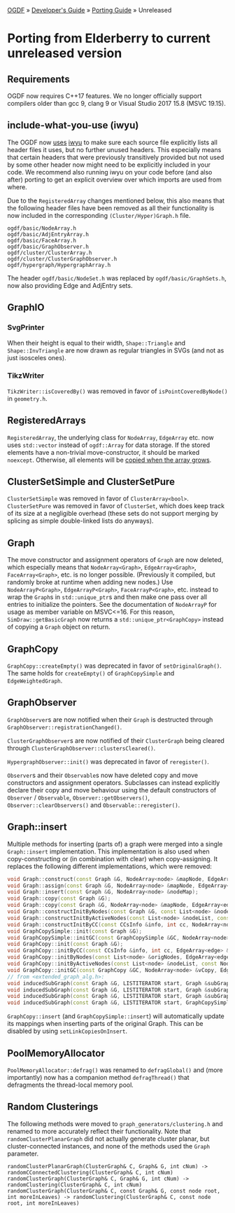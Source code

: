[OGDF](../../README.md) » [Developer's Guide](../dev-guide.md) » [Porting Guide](../porting.md) » Unreleased

# Porting from Elderberry to current unreleased version

## Requirements
OGDF now requires C++17 features.
We no longer officially support compilers older than gcc 9, clang 9 or Visual Studio 2017 15.8 (MSVC 19.15).

## include-what-you-use (iwyu)
The OGDF now [uses](https://github.com/ogdf/ogdf/pull/239) [iwyu](https://include-what-you-use.org/)
to make sure each source file explicitly lists all header files it uses, but no further unused headers.
This especially means that certain headers that were previously transitively provided but not used by some other header
now might need to be explicitly included in your code. We recommend also running iwyu on your code before (and also after) porting
to get an explicit overview over which imports are used from where.

Due to the `RegisteredArray` changes mentioned below, this also means that the following header files have been removed
as all their functionality is now included in the corresponding `(Cluster/Hyper)Graph.h` file.
```
ogdf/basic/NodeArray.h
ogdf/basic/AdjEntryArray.h
ogdf/basic/FaceArray.h
ogdf/basic/GraphObserver.h
ogdf/cluster/ClusterArray.h
ogdf/cluster/ClusterGraphObserver.h
ogdf/hypergraph/HypergraphArray.h
```
The header `ogdf/basic/NodeSet.h` was replaced by `ogdf/basic/GraphSets.h`, now also providing Edge and AdjEntry sets.

## GraphIO

### SvgPrinter
When their height is equal to their width, `Shape::Triangle` and `Shape::InvTriangle` are now drawn as regular triangles in SVGs (and not as just isosceles ones).

### TikzWriter
`TikzWriter::isCoveredBy()` was removed in favor of `isPointCoveredByNode()` in `geometry.h`.

## RegisteredArrays
`RegisteredArray`, the underlying class for `NodeArray`, `EdgeArray` etc. now uses `std::vector` instead of `ogdf::Array` for data storage.
If the stored elements have a non-trivial move-constructor, it should be marked `noexcept`.
Otherwise, all elements will be [copied when the array grows](https://stackoverflow.com/a/28627764).

## ClusterSetSimple and ClusterSetPure
`ClusterSetSimple` was removed in favor of `ClusterArray<bool>`.
`ClusterSetPure` was removed in favor of `ClusterSet`, which does keep track of its size at a negligible overhead
(these sets do not support merging by splicing as simple double-linked lists do anyways).

## Graph
The move constructor and assignment operators of `Graph` are now deleted, which especially means that `NodeArray<Graph>`, `EdgeArray<Graph>`, `FaceArray<Graph>`, etc. is no longer possible.
(Previously it compiled, but randomly broke at runtime when adding new nodes.)
Use `NodeArrayP<Graph>`, `EdgeArrayP<Graph>`, `FaceArrayP<Graph>`, etc. instead to wrap the `Graph`s in `std::unique_ptr`s and then make one pass over all entries to initialize the pointers.
See the documentation of `NodeArrayP` for usage as member variable on MSVC<=16.
For this reason, `SimDraw::getBasicGraph` now returns a `std::unique_ptr<GraphCopy>` instead of copying a `Graph` object on return.

## GraphCopy
`GraphCopy::createEmpty()` was deprecated in favor of `setOriginalGraph()`.
The same holds for `createEmpty()` of `GraphCopySimple` and `EdgeWeightedGraph`.

## GraphObserver
`GraphObserver`s are now notified when their `Graph` is destructed through `GraphObserver::registrationChanged()`.

`ClusterGraphObserver`s are now notified of their `ClusterGraph` being cleared through `ClusterGraphObserver::clustersCleared()`.

`HypergraphObserver::init()` was deprecated in favor of `reregister()`.

`Observer`s and their `Observable`s now have deleted copy and move constructors and assignment operators.
Subclasses can instead explicitly declare their copy and move behaviour using the default constructors of `Observer` / `Observable`,
`Observer::getObservers()`, `Observer::clearObservers()` and `Observable::reregister()`.

## Graph::insert
Multiple methods for inserting (parts of) a graph were merged into a single `Graph::insert` implementation.
This implementation is also used when copy-constructing or (in combination with clear) when copy-assigning.
It replaces the following different implementations, which were removed:

```c++
void Graph::construct(const Graph &G, NodeArray<node> &mapNode, EdgeArray<edge> &mapEdge);
void Graph::assign(const Graph &G, NodeArray<node> &mapNode, EdgeArray<edge> &mapEdge);
void Graph::insert(const Graph &G, NodeArray<node> &nodeMap);
void Graph::copy(const Graph &G);
void Graph::copy(const Graph &G, NodeArray<node> &mapNode, EdgeArray<edge> &mapEdge);
void Graph::constructInitByNodes(const Graph &G, const List<node> &nodeList, NodeArray<node> &mapNode, EdgeArray<edge> &mapEdge);
void Graph::constructInitByActiveNodes(const List<node> &nodeList, const NodeArray<bool> &activeNodes, NodeArray<node> &mapNode, EdgeArray<edge> &mapEdge);
void Graph::constructInitByCC(const CCsInfo &info, int cc, NodeArray<node> &mapNode, EdgeArray<edge> &mapEdge);
void GraphCopySimple::init(const Graph &G);
void GraphCopySimple::initGC(const GraphCopySimple &GC, NodeArray<node> &vCopy, EdgeArray<edge> &eCopy);
void GraphCopy::init(const Graph &G);
void GraphCopy::initByCC(const CCsInfo &info, int cc, EdgeArray<edge> &eCopy);
void GraphCopy::initByNodes(const List<node> &origNodes, EdgeArray<edge> &eCopy);
void GraphCopy::initByActiveNodes(const List<node> &nodeList, const NodeArray<bool> &activeNodes, EdgeArray<edge> &eCopy);
void GraphCopy::initGC(const GraphCopy &GC, NodeArray<node> &vCopy, EdgeArray<edge> &eCopy);
// from <extended_graph_alg.h>:
void inducedSubGraph(const Graph &G, LISTITERATOR start, Graph &subGraph);
void inducedSubGraph(const Graph &G, LISTITERATOR start, Graph &subGraph, NodeArray<node> &nodeTableOrig2New);
void inducedSubGraph(const Graph &G, LISTITERATOR start, Graph &subGraph, NodeArray<node> &nodeTableOrig2New, EdgeArray<edge> &edgeTableOrig2New);
void inducedSubGraph(const Graph &G, LISTITERATOR start, GraphCopySimple &subGraph);
```

`GraphCopy::insert` (and `GraphCopySimple::insert`) will automatically update its mappings when inserting parts of the original Graph.
This can be disabled by using `setLinkCopiesOnInsert`.

## PoolMemoryAllocator

`PoolMemoryAllocator::defrag()` was renamed to `defragGlobal()` and (more importantly) now has a companion method `defragThread()`
that defragments the thread-local memory pool.

## Random Clusterings
The following methods were moved to `graph_generators/clustering.h` and renamed to more accurately reflect their functionality.
Note that `randomClusterPlanarGraph` did not actually generate cluster planar, but cluster-connected instances, and none of the methods used the `Graph` parameter.
```
randomClusterPlanarGraph(ClusterGraph& C, Graph& G, int cNum) -> randomCConnectedClustering(ClusterGraph& C, int cNum)
randomClusterGraph(ClusterGraph& C, Graph& G, int cNum) -> randomClustering(ClusterGraph& C, int cNum)
randomClusterGraph(ClusterGraph& C, const Graph& G, const node root, int moreInLeaves) -> randomClustering(ClusterGraph& C, const node root, int moreInLeaves)
```
